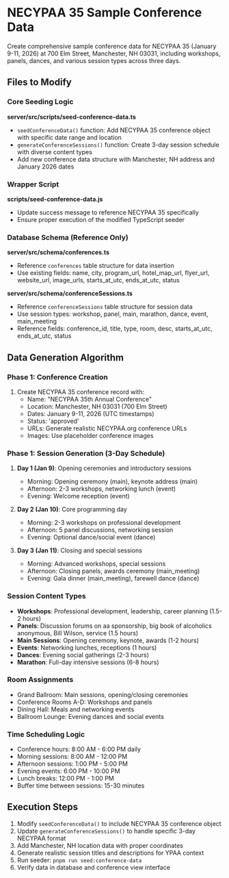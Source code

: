 # NECYPAA 35 Sample Conference Data

Create comprehensive sample conference data for NECYPAA 35 (January 9-11, 2026) at 700 Elm Street, Manchester, NH 03031, including workshops, panels, dances, and various session types across three days.

## Files to Modify

### Core Seeding Logic
**server/src/scripts/seed-conference-data.ts**
- `seedConferenceData()` function: Add NECYPAA 35 conference object with specific date range and location
- `generateConferenceSessions()` function: Create 3-day session schedule with diverse content types
- Add new conference data structure with Manchester, NH address and January 2026 dates

### Wrapper Script
**scripts/seed-conference-data.js**
- Update success message to reference NECYPAA 35 specifically
- Ensure proper execution of the modified TypeScript seeder

### Database Schema (Reference Only)
**server/src/schema/conferences.ts**
- Reference `conferences` table structure for data insertion
- Use existing fields: name, city, program_url, hotel_map_url, flyer_url, website_url, image_urls, starts_at_utc, ends_at_utc, status

**server/src/schema/conferenceSessions.ts**
- Reference `conferenceSessions` table structure for session data
- Use session types: workshop, panel, main, marathon, dance, event, main_meeting
- Reference fields: conference_id, title, type, room, desc, starts_at_utc, ends_at_utc, status

## Data Generation Algorithm

### Phase 1: Conference Creation
1. Create NECYPAA 35 conference record with:
   - Name: "NECYPAA 35th Annual Conference"
   - Location: Manchester, NH 03031 (700 Elm Street)
   - Dates: January 9-11, 2026 (UTC timestamps)
   - Status: 'approved'
   - URLs: Generate realistic NECYPAA.org conference URLs
   - Images: Use placeholder conference images

### Phase 1: Session Generation (3-Day Schedule)
1. **Day 1 (Jan 9)**: Opening ceremonies and introductory sessions
   - Morning: Opening ceremony (main), keynote address (main)
   - Afternoon: 2-3 workshops, networking lunch (event)
   - Evening: Welcome reception (event)

2. **Day 2 (Jan 10)**: Core programming day
   - Morning: 2-3 workshops on professional development
   - Afternoon: 5 panel discussions, networking session
   - Evening: Optional dance/social event (dance)

3. **Day 3 (Jan 11)**: Closing and special sessions
   - Morning: Advanced workshops, special sessions
   - Afternoon: Closing panels, awards ceremony (main_meeting)
   - Evening: Gala dinner (main_meeting), farewell dance (dance)

### Session Content Types
- **Workshops**: Professional development, leadership, career planning (1.5-2 hours)
- **Panels**: Discussion forums on aa sponsorship, big book of alcoholics anonymous, Bill Wilson, service (1.5 hours)
- **Main Sessions**: Opening ceremony, keynote, awards (1-2 hours)
- **Events**: Networking lunches, receptions (1 hours)
- **Dances**: Evening social gatherings (2-3 hours)
- **Marathon**: Full-day intensive sessions (6-8 hours)

### Room Assignments
- Grand Ballroom: Main sessions, opening/closing ceremonies
- Conference Rooms A-D: Workshops and panels
- Dining Hall: Meals and networking events
- Ballroom Lounge: Evening dances and social events

### Time Scheduling Logic
- Conference hours: 8:00 AM - 6:00 PM daily
- Morning sessions: 8:00 AM - 12:00 PM
- Afternoon sessions: 1:00 PM - 5:00 PM
- Evening events: 6:00 PM - 10:00 PM
- Lunch breaks: 12:00 PM - 1:00 PM
- Buffer time between sessions: 15-30 minutes

## Execution Steps
1. Modify `seedConferenceData()` to include NECYPAA 35 conference object
2. Update `generateConferenceSessions()` to handle specific 3-day NECYPAA format
3. Add Manchester, NH location data with proper coordinates
4. Generate realistic session titles and descriptions for YPAA context
5. Run seeder: `pnpm run seed:conference-data`
6. Verify data in database and conference view interface
